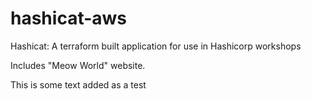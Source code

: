 # hashicat-aws
Hashicat: A terraform built application for use in Hashicorp workshops

Includes "Meow World" website.

This is some text added as a test